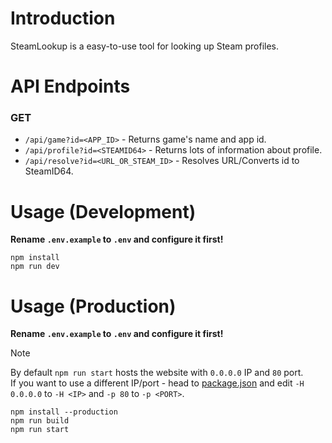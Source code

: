 # Introduction
SteamLookup is a easy-to-use tool for looking up Steam profiles.

# API Endpoints
### GET
- `/api/game?id=<APP_ID>` - Returns game's name and app id.  
- `/api/profile?id=<STEAMID64>` - Returns lots of information about profile.  
- `/api/resolve?id=<URL_OR_STEAM_ID>` - Resolves URL/Converts id to SteamID64.

# Usage (Development)
**Rename `.env.example` to `.env` and configure it first!**
```
npm install
npm run dev
```

# Usage (Production)
**Rename `.env.example` to `.env` and configure it first!**  
> [!NOTE]
> By default `npm run start` hosts the website with `0.0.0.0` IP and `80` port.  
> If you want to use a different IP/port - head to [package.json](./package.json) and edit `-H 0.0.0.0` to `-H <IP>` and `-p 80` to `-p <PORT>`.
```
npm install --production
npm run build
npm run start
```
